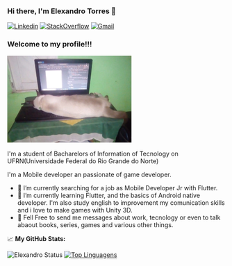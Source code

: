 ### Hi there, I'm Elexandro Torres 👋

[![Linkedin](https://img.shields.io/badge/LinkedIn-blue?style=for-the-badge&logo=Linkedin)](https://www.linkedin.com/in/elexandrotorres/)
[![StackOverflow](https://img.shields.io/badge/Stackoverflow-lightgrey?style=for-the-badge&logo=stack-overflow)](https://stackexchange.com/users/23494176/elexandro-torres)
[![Gmail](https://img.shields.io/badge/-Gmail-c14438?style=for-the-badge&logo=Gmail&logoColor=white&link=mailto:elexandro.torres@gmail.com)](mailto:elexandro.torres@gmail.com)

### Welcome to my profile!!!
<img style="margin: 0 auto" src="photos/yuki_photo.jpg" height="200">

I'm a student of Bacharelors of Information of Tecnology on UFRN(Universidade Federal do Rio Grande do Norte)

I'm a Mobile developer an passionate of game developer.

- 🔭 I’m currently searching for a job as Mobile Developer Jr with Flutter.
- 🌱 I’m currently learning Flutter, and the basics of Android native developer. I'm also study english to improvement my comunication skills and i love to make games with Unity 3D.
- 💬 Fell Free to send me messages about work, tecnology or even to  talk abaout books, series, games and various other things.

📈 **My GitHub Stats:**

![Elexandro Status](https://github-readme-stats.vercel.app/api?username=ElexandroTorres&show_icons=true)
[![Top Linguagens](https://github-readme-stats.vercel.app/api/top-langs/?username=ElexandroTorres&layout=compact)](https://github.com/anuraghazra/github-readme-stats)
